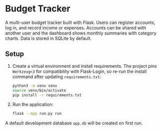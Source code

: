 # Budget Tracker

A multi-user budget tracker built with Flask. Users can register accounts, log in, and record income or expenses. Accounts can be shared with another user and the dashboard shows monthly summaries with category charts. Data is stored in SQLite by default.

## Setup

1. Create a virtual environment and install requirements. The project pins
   `Werkzeug<3` for compatibility with Flask-Login, so re-run the install
   command after updating `requirements.txt`:

   ```bash
   python3 -m venv venv
   source venv/bin/activate
   pip install -r requirements.txt
   ```

2. Run the application:

   ```bash
   flask --app run.py run
   ```

A default development database `app.db` will be created on first run.
